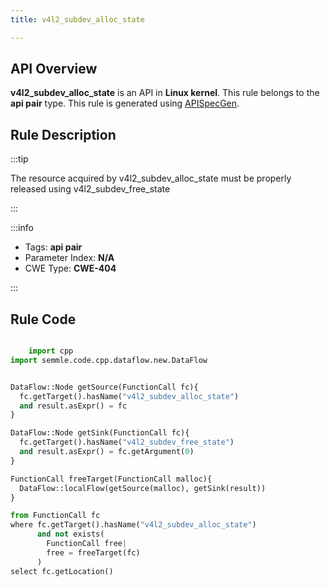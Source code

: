 ```yaml
---
title: v4l2_subdev_alloc_state

---
```



## API Overview
**v4l2_subdev_alloc_state** is an API in **Linux kernel**. This rule belongs to the **api pair** type. This rule is generated using [APISpecGen](../../tools/APISpecGen).
## Rule Description

:::tip

The resource acquired by v4l2_subdev_alloc_state must be properly released using v4l2_subdev_free_state

:::

:::info

- Tags: **api pair**
- Parameter Index: **N/A**
- CWE Type: **CWE-404**

:::

## Rule Code
```python

    import cpp
import semmle.code.cpp.dataflow.new.DataFlow


DataFlow::Node getSource(FunctionCall fc){
  fc.getTarget().hasName("v4l2_subdev_alloc_state")
  and result.asExpr() = fc
}

DataFlow::Node getSink(FunctionCall fc){
  fc.getTarget().hasName("v4l2_subdev_free_state")
  and result.asExpr() = fc.getArgument(0)
}

FunctionCall freeTarget(FunctionCall malloc){
  DataFlow::localFlow(getSource(malloc), getSink(result))
}

from FunctionCall fc
where fc.getTarget().hasName("v4l2_subdev_alloc_state")
      and not exists(
        FunctionCall free| 
        free = freeTarget(fc)
      )
select fc.getLocation()

    
```